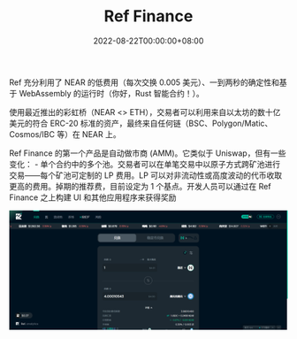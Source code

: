 ﻿---
title: "Ref Finance"
description: "Ref Finance 是一个基于 NEAR 协议的社区主导的多用途去中心化金融 (DeFi) 平台。"
date: 2022-08-22T00:00:00+08:00
lastmod: 2022-08-22T00:00:00+08:00
draft: false
authors: ["浮尘"]
featuredImage: "ref-finance-1.png"
tags: ["Exchanges","Ref Finance"]
categories: ["nfts"]
nfts: ["Exchanges"]
blockchain: "NEAR"
website: "https://app.ref.finance/"
twitter: "https://twitter.com/finance_ref"
discord: ""
telegram: ""
github: ""
youtube: ""
twitch: ""
facebook: ""
instagram: ""
reddit: ""
medium: ""
steam: ""
gitbook: ""
googleplay: ""
appstore: ""
status: "Live"
weight: 
lightgallery: true
toc: true
pinned: false
recommend: false
recommend1: false
---
Ref 充分利用了 NEAR 的低费用（每次交换 0.005 美元）、一到两秒的确定性和基于 WebAssembly 的运行时（你好，Rust 智能合约！）。

使用最近推出的彩虹桥（NEAR <> ETH），交易者可以利用来自以太坊的数十亿美元的符合 ERC-20 标准的资产，最终来自任何链（BSC、Polygon/Matic、Cosmos/IBC 等）在 NEAR 上。

Ref Finance 的第一个产品是自动做市商 (AMM)。它类似于 Uniswap，但有一些变化： - 单个合约中的多个池。交易者可以在单笔交易中以原子方式跨矿池进行交易——每个矿池可定制的 LP 费用。LP 可以对非流动性或高度波动的代币收取更高的费用。掉期的推荐费，目前设定为 1 个基点。开发人员可以通过在 Ref Finance 之上构建 UI 和其他应用程序来获得奖励

![486151312](486151312.png)